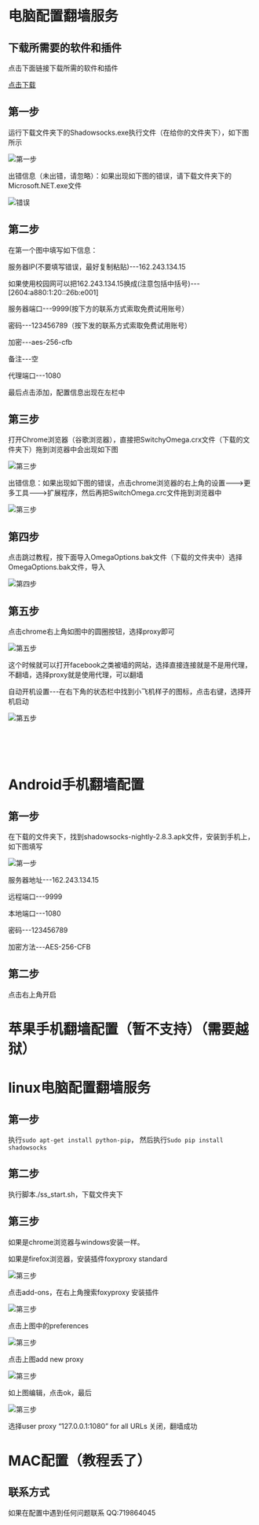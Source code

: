 # 电脑配置翻墙服务

## 下载所需要的软件和插件

点击下面链接下载所需的软件和插件

[点击下载](http://pan.baidu.com/s/1jHTMNsi)

## 第一步

运行下载文件夹下的Shadowsocks.exe执行文件（在给你的文件夹下），如下图所示

![第一步](https://raw.githubusercontent.com/jhlpotato/second_sell/master/img/1.png)

出错信息（未出错，请忽略）：如果出现如下图的错误，请下载文件夹下的Microsoft.NET.exe文件

![错误](https://raw.githubusercontent.com/jhlpotato/second_sell/master/img/2.png)

## 第二步

在第一个图中填写如下信息：

服务器IP(不要填写错误，最好复制粘贴)---162.243.134.15

如果使用校园网可以把162.243.134.15换成(注意包括中括号)---[2604:a880:1:20::26b:e001]

服务器端口---9999(按下方的联系方式索取免费试用账号）

密码---123456789（按下发的联系方式索取免费试用账号）
 
加密---aes-256-cfb

备注---空

代理端口---1080
 
最后点击添加，配置信息出现在左栏中
 
## 第三步 

打开Chrome浏览器（谷歌浏览器），直接把SwitchyOmega.crx文件（下载的文件夹下）拖到浏览器中会出现如下图

![第三步](https://raw.githubusercontent.com/jhlpotato/second_sell/master/img/3.png)

出错信息：如果出现如下图的错误，点击chrome浏览器的右上角的设置--->更多工具--->扩展程序，然后再把SwitchOmega.crc文件拖到浏览器中

![第三步](https://raw.githubusercontent.com/jhlpotato/second_sell/master/img/4.png)

## 第四步

点击跳过教程，按下面导入OmegaOptions.bak文件（下载的文件夹中）选择OmegaOptions.bak文件，导入

![第四步](https://raw.githubusercontent.com/jhlpotato/second_sell/master/img/5.png)

## 第五步

点击chrome右上角如图中的圆圈按钮，选择proxy即可

![第五步](https://raw.githubusercontent.com/jhlpotato/second_sell/master/img/6.png)

这个时候就可以打开facebook之类被墙的网站，选择直接连接就是不是用代理，不翻墙，选择proxy就是使用代理，可以翻墙

自动开机设置---在右下角的状态栏中找到小飞机样子的图标，点击右键，选择开机启动

![第五步](https://raw.githubusercontent.com/jhlpotato/second_sell/master/img/7.png)

<br />
<br />
<br />

# Android手机翻墙配置

## 第一步

在下载的文件夹下，找到shadowsocks-nightly-2.8.3.apk文件，安装到手机上，如下图填写

![第一步](https://raw.githubusercontent.com/jhlpotato/second_sell/master/img/8.png)

服务器地址---162.243.134.15

远程端口---9999

本地端口---1080

密码---123456789

加密方法---AES-256-CFB

## 第二步

点击右上角开启

# 苹果手机翻墙配置（暂不支持）（需要越狱）

# linux电脑配置翻墙服务

## 第一步

执行```sudo apt-get install python-pip```， 然后执行```Sudo pip install shadowsocks```

## 第二步

执行脚本./ss_start.sh，下载文件夹下

## 第三步

如果是chrome浏览器与windows安装一样。

如果是firefox浏览器，安装插件foxyproxy standard

![第三步](https://raw.githubusercontent.com/jhlpotato/second_sell/master/img/9.png)

点击add-ons，在右上角搜索foxyproxy 安装插件

![第三步](https://raw.githubusercontent.com/jhlpotato/second_sell/master/img/10.png)

点击上图中的preferences

![第三步](https://raw.githubusercontent.com/jhlpotato/second_sell/master/img/11.png)

点击上图add new proxy

![第三步](https://raw.githubusercontent.com/jhlpotato/second_sell/master/img/12.png)

如上图编辑，点击ok，最后

![第三步](https://raw.githubusercontent.com/jhlpotato/second_sell/master/img/13.png)

选择user proxy “127.0.0.1:1080” for all URLs
关闭，翻墙成功

# MAC配置（教程丢了）

## 联系方式

如果在配置中遇到任何问题联系
QQ:719864045
